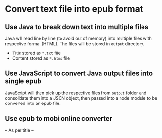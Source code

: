 # Convert text file into epub format

## Use Java to break down text into multiple files
Java will read line by line (to avoid out of memory) into multiple files with respective format (HTML). The files will be stored in `output` directory.

* Title stored as `*.txt` file
* Content stored as `*.html` file

## Use JavaScript to convert Java output files into single epub 
JavaScript will then pick up the respective files from `output` folder and consolidate them into a JSON object, then passed into a node module to be converted into an epub file.

## Use epub to mobi online converter
– As per title –